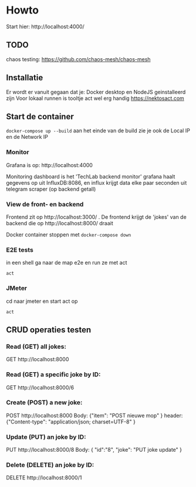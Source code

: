 # Howto
Start hier: http://localhost:4000/


## TODO
chaos testing: https://github.com/chaos-mesh/chaos-mesh

## Installatie
Er wordt er vanuit gegaan dat je:
Docker desktop en NodeJS geinstalleerd zijn
Voor lokaal runnen is tooltje act wel erg handig <https://nektosact.com>

## Start de container
```docker-compose up --build```
aan het einde van de build zie je ook de Local IP en de Network IP

### Monitor
Grafana is op: http://localhost:4000

Monitoring dashboard is het 'TechLab backend monitor'
grafana haalt gegevens op uit InfluxDB:8086, en influx krijgt data elke paar seconden uit telegram scraper (op backend getall)

### View de front- en backend 
Frontend zit op http://localhost:3000/ . De frontend krijgt de 'jokes' van de backend die op http://localhost:8000/ draait

Docker container stoppen met ```docker-compose down```

### E2E tests
in een shell ga naar de map e2e en run ze met act

```cd e2e
act
```
### JMeter
cd naar jmeter en start act op

```cd jmeter
act
```

## CRUD operaties testen

### Read (GET) all jokes:
GET http://localhost:8000

### Read (GET) a specific joke by ID:
GET http://localhost:8000/6

### Create (POST) a new joke:
POST http://localhost:8000
Body: {"item": "POST nieuwe mop" }
header: {"Content-type": "application/json; charset=UTF-8" }

### Update (PUT) an joke by ID:
PUT http://localhost:8000/8
Body: { "id":"8", "joke": "PUT joke update" }

### Delete (DELETE) an joke by ID:
DELETE http://localhost:8000/1
